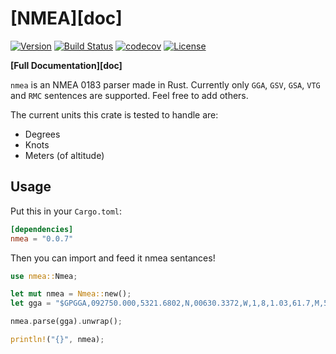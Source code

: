 [NMEA][doc]
===========

[![Version](https://img.shields.io/crates/v/nmea.svg)](https://crates.io/crates/nmea)
[![Build Status](https://github.com/AeroRust/nmea/workflows/CI/badge.svg)](https://github.com/AeroRust/nmea/actions?query=workflow%3ACI+branch%3Amaster)
[![codecov](https://codecov.io/gh/AeroRust/nmea/branch/master/graph/badge.svg)](https://codecov.io/gh/rusqlite/rusqlite)
[![License](https://img.shields.io/badge/License-Apache%202.0-blue.svg)](https://github.com/Dushistov/rust-nmea/blob/master/LICENSE.txt)

**[Full Documentation][doc]**

`nmea` is an NMEA 0183 parser made in Rust. Currently only `GGA`, `GSV`, `GSA`,
`VTG` and `RMC` sentences are supported. Feel free to add others.

The current units this crate is tested to handle are:

- Degrees
- Knots
- Meters (of altitude)

## Usage

Put this in your `Cargo.toml`:

```toml
[dependencies]
nmea = "0.0.7"
```

Then you can import and feed it nmea sentances!

```rust
use nmea::Nmea;

let mut nmea = Nmea::new();
let gga = "$GPGGA,092750.000,5321.6802,N,00630.3372,W,1,8,1.03,61.7,M,55.2,M,,*76";

nmea.parse(gga).unwrap();

println!("{}", nmea);
```
